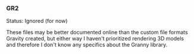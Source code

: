 
### GR2

Status: Ignored (for now)

These files may be better documented online than the custom file formats Gravity created, but either way I haven't prioritized rendering 3D models and therefore I don't know any specifics about the Granny library.
